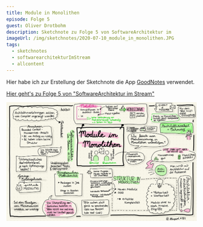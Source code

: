 ```yaml
---
title: Module in Monolithen
episode: Folge 5
guest: Oliver Drotbohm
description: Sketchnote zu Folge 5 von SoftwareArchitektur im 
imageUrl: /img/sketchnotes/2020-07-10_module_in_monolithen.JPG
tags:
  - sketchnotes
  - softwarearchitekturImStream
  - allcontent
---
```


Hier habe ich zur Erstellung der Sketchnote die App [GoodNotes](https://www.goodnotes.com/) verwendet.

[Hier geht's zu Folge 5 von "SoftwareArchitektur im Stream"](https://software-architektur.tv/folge5.html)

![Sketchnote zu Folge 5](/img/sketchnotes/2020-07-10_module_in_monolithen.JPG)

